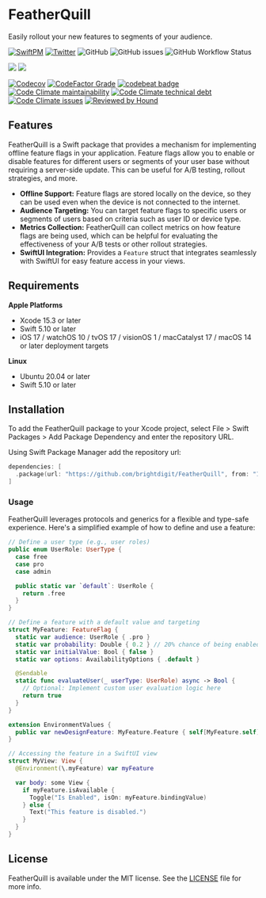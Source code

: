 # FeatherQuill

Easily rollout your new features to segments of your audience.

[![SwiftPM](https://img.shields.io/badge/SPM-Linux%20%7C%20iOS%20%7C%20macOS%20%7C%20watchOS%20%7C%20tvOS-success?logo=swift)](https://swift.org)
[![Twitter](https://img.shields.io/badge/twitter-@brightdigit-blue.svg?style=flat)](http://twitter.com/brightdigit)
![GitHub](https://img.shields.io/github/license/brightdigit/FeatherQuill)
![GitHub issues](https://img.shields.io/github/issues/brightdigit/FeatherQuill)
![GitHub Workflow Status](https://img.shields.io/github/actions/workflow/status/brightdigit/FeatherQuill/FeatherQuill.yml?label=actions&logo=github&?branch=main)

[![](https://img.shields.io/endpoint?url=https%3A%2F%2Fswiftpackageindex.com%2Fapi%2Fpackages%2Fbrightdigit%2FFeatherQuill%2Fbadge%3Ftype%3Dswift-versions)](https://swiftpackageindex.com/brightdigit/FeatherQuill)
[![](https://img.shields.io/endpoint?url=https%3A%2F%2Fswiftpackageindex.com%2Fapi%2Fpackages%2Fbrightdigit%2FFeatherQuill%2Fbadge%3Ftype%3Dplatforms)](https://swiftpackageindex.com/brightdigit/FeatherQuill)

[![Codecov](https://img.shields.io/codecov/c/github/brightdigit/FeatherQuill)](https://codecov.io/gh/brightdigit/FeatherQuill)
[![CodeFactor Grade](https://img.shields.io/codefactor/grade/github/brightdigit/FeatherQuill)](https://www.codefactor.io/repository/github/brightdigit/FeatherQuill)
[![codebeat badge](https://codebeat.co/badges/94a8313d-2215-4ef6-8690-ab7b3e06369c)](https://codebeat.co/projects/github-com-brightdigit-mistkit-main)
[![Code Climate maintainability](https://img.shields.io/codeclimate/maintainability/brightdigit/FeatherQuill)](https://codeclimate.com/github/brightdigit/FeatherQuill)
[![Code Climate technical debt](https://img.shields.io/codeclimate/tech-debt/brightdigit/FeatherQuill?label=debt)](https://codeclimate.com/github/brightdigit/FeatherQuill)
[![Code Climate issues](https://img.shields.io/codeclimate/issues/brightdigit/FeatherQuill)](https://codeclimate.com/github/brightdigit/FeatherQuill)
[![Reviewed by Hound](https://img.shields.io/badge/Reviewed_by-Hound-8E64B0.svg)](https://houndci.com)

## Features

FeatherQuill is a Swift package that provides a mechanism for implementing offline feature flags in your application. Feature flags allow you to enable or disable features for different users or segments of your user base without requiring a server-side update. This can be useful for A/B testing, rollout strategies, and more.

* **Offline Support:** Feature flags are stored locally on the device, so they can be used even when the device is not connected to the internet.
* **Audience Targeting:** You can target feature flags to specific users or segments of users based on criteria such as user ID or device type.
* **Metrics Collection:** FeatherQuill can collect metrics on how feature flags are being used, which can be helpful for evaluating the effectiveness of your A/B tests or other rollout strategies.
* **SwiftUI Integration:** Provides a `Feature` struct that integrates seamlessly with SwiftUI for easy feature access in your views.

## Requirements 

**Apple Platforms**

- Xcode 15.3 or later
- Swift 5.10 or later
- iOS 17 / watchOS 10 / tvOS 17 / visionOS 1 / macCatalyst 17 / macOS 14 or later deployment targets

**Linux**

- Ubuntu 20.04 or later
- Swift 5.10 or later

## Installation

To add the FeatherQuill package to your Xcode project, select File > Swift Packages > Add Package Dependency and enter the repository URL.

Using Swift Package Manager add the repository url:

```swift
dependencies: [
  .package(url: "https://github.com/brightdigit/FeatherQuill", from: "1.0.0-alpha.1")
]
```

### Usage

FeatherQuill leverages protocols and generics for a flexible and type-safe experience. Here's a simplified example of how to define and use a feature:

```swift
// Define a user type (e.g., user roles)
public enum UserRole: UserType {
  case free
  case pro
  case admin

  public static var `default`: UserRole {
    return .free
  }
}

// Define a feature with a default value and targeting
struct MyFeature: FeatureFlag {
  static var audience: UserRole { .pro }
  static var probability: Double { 0.2 } // 20% chance of being enabled
  static var initialValue: Bool { false }
  static var options: AvailabilityOptions { .default }

  @Sendable
  static func evaluateUser(_ userType: UserRole) async -> Bool {
    // Optional: Implement custom user evaluation logic here
    return true
  }
}

extension EnvironmentValues {
  public var newDesignFeature: MyFeature.Feature { self[MyFeature.self] }
}

// Accessing the feature in a SwiftUI view
struct MyView: View {
  @Environment(\.myFeature) var myFeature

  var body: some View {
    if myFeature.isAvailable {
      Toggle("Is Enabled", isOn: myFeature.bindingValue)
    } else {
      Text("This feature is disabled.")
    }
  }
}
```

## License

FeatherQuill is available under the MIT license. See the [LICENSE](LICENSE) file for more info.